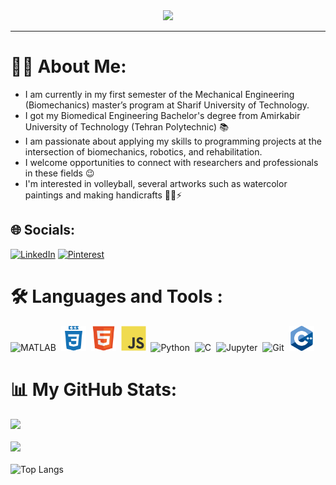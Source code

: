 <div id="header" align="center">
  <img src="https://media2.giphy.com/media/v1.Y2lkPTc5MGI3NjExYWE5cDFxM2VpNjU5cmdjbjhvdWl3MzFnNTdoYm1teHQxMmdxa2QwYSZlcD12MV9pbnRlcm5hbF9naWZfYnlfaWQmY3Q9cw/M9gbBd9nbDrOTu1Mqx/giphy.webp" width="200"/>
</div>

---
# :woman_technologist: About Me:

- I am currently in my first semester of the Mechanical Engineering (Biomechanics) master’s program at Sharif University of Technology.
- I got my Biomedical Engineering Bachelor's degree from Amirkabir University of Technology (Tehran Polytechnic) 📚
- I am passionate about applying my skills to programming projects at the intersection of biomechanics, robotics, and rehabilitation.
- I welcome opportunities to connect with researchers and professionals in these fields 😉
- I'm interested in volleyball, several artworks such as watercolor paintings and making handicrafts 🏐🎨⚡️

## 🌐 Socials:
[![LinkedIn](https://img.shields.io/badge/LinkedIn-%230077B5.svg?logo=linkedin&logoColor=white)](https://www.linkedin.com/in/mahshad-nazari-jeirani/) [![Pinterest](https://img.shields.io/badge/Pinterest-%23E60023.svg?logo=Pinterest&logoColor=white)](https://pinterest.com/mahshadnj) 


# 🛠️ Languages and Tools :
<div>
  <img src="https://raw.githubusercontent.com/marwin1991/profile-technology-icons/refs/heads/main/icons/matlab.png" title="MATLAB" alt="MATLAB" width="40" height="40"/>&nbsp;
  <img src="https://github.com/devicons/devicon/blob/master/icons/css3/css3-plain-wordmark.svg"  title="CSS3" alt="CSS" width="40" height="40"/>&nbsp;
  <img src="https://github.com/devicons/devicon/blob/master/icons/html5/html5-original.svg" title="HTML5" alt="HTML" width="40" height="40"/>&nbsp;
  <img src="https://github.com/devicons/devicon/blob/master/icons/javascript/javascript-original.svg" title="JavaScript" alt="JavaScript" width="40"/>&nbsp;
  <img src="https://raw.githubusercontent.com/marwin1991/profile-technology-icons/refs/heads/main/icons/python.png" title="Python" alt="Python" width="40" height="40"/>&nbsp;
  <img src="https://raw.githubusercontent.com/marwin1991/profile-technology-icons/refs/heads/main/icons/c.png" title="C" alt="C" width="40" height="40"/>&nbsp;
  <img src="https://github.com/user-attachments/assets/97e28c28-a93d-46c8-a02b-8e44450cc9a0" title="Jupyter" alt="Jupyter" width="40" height="40"/>&nbsp;
  <img src="https://raw.githubusercontent.com/marwin1991/profile-technology-icons/refs/heads/main/icons/git.png" title="Git" alt="Git" width="40" height="40"/>&nbsp;
  <img src="https://raw.githubusercontent.com/devicons/devicon/ca28c779441053191ff11710fe24a9e6c23690d6/icons/cplusplus/cplusplus-original.svg" title="C++" alt="C++" width="40" height="40"/>&nbsp;
  
</div>


# 📊 My GitHub Stats:
![](https://github-readme-stats.vercel.app/api?username=mahshadnj&theme=dark&include_all_commits=true&count_private=false&show_icons=true)<br/><br/>
![](https://github-readme-streak-stats.herokuapp.com/?user=mahshadnj&theme=dark)<br/><br/>
![Top Langs](https://github-readme-stats.vercel.app/api/top-langs/?username=mahshadnj&theme=dark&langs_count=8)
